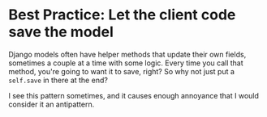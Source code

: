 # Best Practice: Let the client code save the model

Django models often have helper methods that update their own fields, sometimes a couple at a time with some logic.
Every time you call that method, you're going to want it to save, right? So why not just put a `self.save` in there at the end? 

I see this pattern sometimes, and it causes enough annoyance that I would consider it an antipattern.
